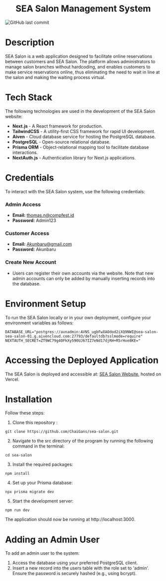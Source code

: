 <h1 align="center">SEA Salon Management System</h1>

![GitHub last commit](https://img.shields.io/github/last-commit/ChaiGans/sea-salon)

# Description
SEA Salon is a web application designed to facilitate online reservations between customers and SEA Salon. The platform allows administrators to manage salon branches without hardcoding, and enables customers to make service reservations online, thus eliminating the need to wait in line at the salon and making the waiting process virtual.

# Tech Stack
The following technologies are used in the development of the SEA Salon website:
- **Next.js** - A React framework for production.
- **TailwindCSS** - A utility-first CSS framework for rapid UI development.
- **Aiven** - Cloud database service for hosting the PostgreSQL database.
- **PostgreSQL** - Open-source relational database.
- **Prisma ORM** - Object-relational mapping tool to facilitate database interactions.
- **NextAuth.js** - Authentication library for Next.js applications.

# Credentials
To interact with the SEA Salon system, use the following credentials:

### Admin Access
- **Email:** thomas.n@compfest.id
- **Password:** Admin123

### Customer Access
- **Email:** Akunbaru@gmail.com
- **Password:** Akunbaru

### Create New Account
- Users can register their own accounts via the website. Note that new admin accounts can only be added by manually inserting records into the database.

# Environment Setup
To run the SEA Salon locally or in your own deployment, configure your environment variables as follows:
```shell
DATABASE_URL="postgres://avnadmin:AVNS_ugbFwXAOdod2iXQ9NWI@sea-salon-sea-salon-01.g.aivencloud.com:27793/defaultdb?sslmode=require"
NEXTAUTH_SECRET=ZT9WC79g4OFkXy590UJ67IZ7eNd17djRH+R5rHve8KE="
```

# Accessing the Deployed Application
The SEA Salon is deployed and accessible at: [SEA Salon Website](https://sea-salon-n75z-qrrig5khw-chaigans-projects.vercel.app/), hosted on Vercel.

# Installation 
Follow these steps:
1. Clone this repository :

```shell
git clone https://github.com/ChaiGans/sea-salon.git
```

2. Navigate to the src directory of the program by running the following command in the terminal:

```shell
cd sea-salon
```

3. Install the required packages:
```shell
npm install
```

4. Set up your Prisma database:
```shell
npx prisma migrate dev
```
5. Start the development server:
```shell
npm run dev
```
The application should now be running at http://localhost:3000.

# Adding an Admin User
To add an admin user to the system:
1. Access the database using your preferred PostgreSQL client.
2. Insert a new record into the users table with the role set to 'admin'. Ensure the password is securely hashed (e.g., using bcrypt).
